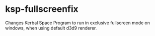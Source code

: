 # ksp-fullscreenfix
Changes Kerbal Space Program to run in exclusive fullscreen mode on windows, when using default d3d9 renderer.

